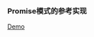 ### Promise模式的参考实现
<a href="http://leoyuan.github.io/assets/promise/test_promise.html" target="_blank">Demo</a>
